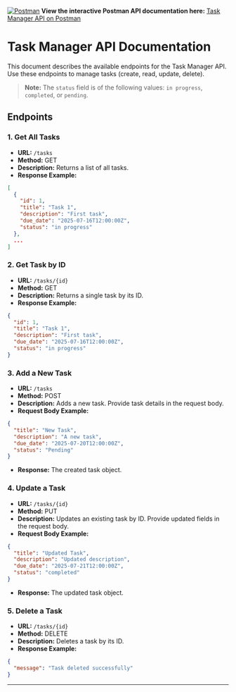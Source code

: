 [![Postman](https://skillicons.dev/icons?i=postman)](https://documenter.getpostman.com/view/43798053/2sB34ijzCo) **View the interactive Postman API documentation here:** [Task Manager API on Postman](https://documenter.getpostman.com/view/43798053/2sB34ijzCo)

# Task Manager API Documentation

This document describes the available endpoints for the Task Manager API. Use these endpoints to manage tasks (create, read, update, delete).

> **Note:** The `status` field is of the following values: `in progress`, `completed`, or `pending`.

## Endpoints

### 1. Get All Tasks

- **URL:** `/tasks`
- **Method:** GET
- **Description:** Returns a list of all tasks.
- **Response Example:**

```json
[
  {
    "id": 1,
    "title": "Task 1",
    "description": "First task",
    "due_date": "2025-07-16T12:00:00Z",
    "status": "in progress"
  },
  ...
]
```

### 2. Get Task by ID

- **URL:** `/tasks/{id}`
- **Method:** GET
- **Description:** Returns a single task by its ID.
- **Response Example:**

```json
{
  "id": 1,
  "title": "Task 1",
  "description": "First task",
  "due_date": "2025-07-16T12:00:00Z",
  "status": "in progress"
}
```

### 3. Add a New Task

- **URL:** `/tasks`
- **Method:** POST
- **Description:** Adds a new task. Provide task details in the request body.
- **Request Body Example:**

```json
{
  "title": "New Task",
  "description": "A new task",
  "due_date": "2025-07-20T12:00:00Z",
  "status": "Pending"
}
```

- **Response:** The created task object.

### 4. Update a Task

- **URL:** `/tasks/{id}`
- **Method:** PUT
- **Description:** Updates an existing task by ID. Provide updated fields in the request body.
- **Request Body Example:**

```json
{
  "title": "Updated Task",
  "description": "Updated description",
  "due_date": "2025-07-21T12:00:00Z",
  "status": "completed"
}
```

- **Response:** The updated task object.

### 5. Delete a Task

- **URL:** `/tasks/{id}`
- **Method:** DELETE
- **Description:** Deletes a task by its ID.
- **Response Example:**

```json
{
  "message": "Task deleted successfully"
}
```

---
